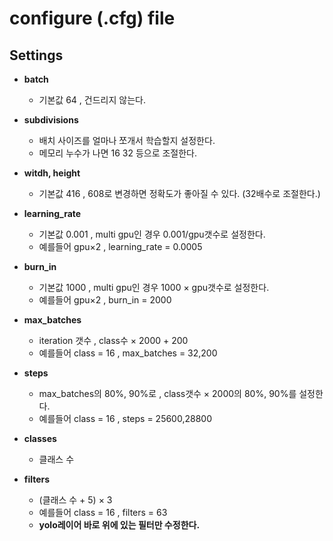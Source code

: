 # configure (.cfg) file

## Settings

- **batch**  
  - 기본값 64 , 건드리지 않는다.
  
- **subdivisions**  
  - 배치 사이즈를 얼마나 쪼개서 학습할지 설정한다.  
  - 메모리 누수가 나면 16 32 등으로 조절한다.
  
- **witdh, height**  
  - 기본값 416 , 608로 변경하면 정확도가 좋아질 수 있다. (32배수로 조절한다.)
  
- **learning_rate**  
  - 기본값 0.001 , multi gpu인 경우 0.001/gpu갯수로 설정한다.  
  - 예를들어 gpu×2 , learning_rate = 0.0005  
  
- **burn_in**  
  - 기본값 1000 , multi gpu인 경우 1000 × gpu갯수로 설정한다.  
  - 예를들어 gpu×2 , burn_in = 2000  
  
- **max_batches**  
  - iteration 갯수 , class수 × 2000 + 200  
  - 예를들어 class = 16 , max_batches = 32,200  
  
- **steps**  
  - max_batches의 80%, 90%로 , class갯수 × 2000의 80%, 90%를 설정한다.  
  - 예를들어 class = 16 , steps = 25600,28800
  
- **classes**  
  - 클래스 수
  
- **filters**  
  - (클래스 수 + 5) × 3
  - 예를들어 class = 16 , filters = 63  
  - **yolo레이어 바로 위에 있는 필터만 수정한다.**
